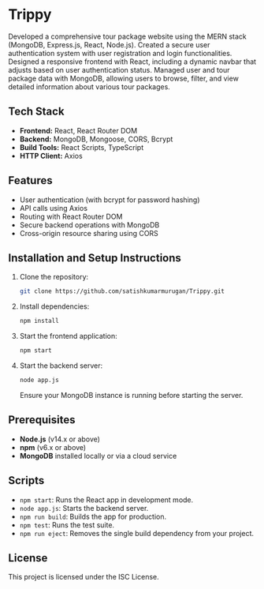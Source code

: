 # Trippy

 Developed a comprehensive tour package website using the MERN stack (MongoDB, Express.js, React, Node.js). Created a secure
 user authentication system with user registration and login functionalities. Designed a responsive frontend with React, including a
 dynamic navbar that adjusts based on user authentication status. Managed user and tour package data with MongoDB, allowing users
 to browse, filter, and view detailed information about various tour packages.

## Tech Stack

- **Frontend:** React, React Router DOM
- **Backend:** MongoDB, Mongoose, CORS, Bcrypt
- **Build Tools:** React Scripts, TypeScript
- **HTTP Client:** Axios

## Features

- User authentication (with bcrypt for password hashing)
- API calls using Axios
- Routing with React Router DOM
- Secure backend operations with MongoDB
- Cross-origin resource sharing using CORS

## Installation and Setup Instructions

1. Clone the repository:

    ```bash
    git clone https://github.com/satishkumarmurugan/Trippy.git
    ```

2. Install dependencies:

    ```bash
    npm install
    ```

3. Start the frontend application:

    ```bash
    npm start
    ```

4. Start the backend server:

    ```bash
    node app.js
    ```

   Ensure your MongoDB instance is running before starting the server.


## Prerequisites

- **Node.js** (v14.x or above)
- **npm** (v6.x or above)
- **MongoDB** installed locally or via a cloud service

## Scripts

- `npm start`: Runs the React app in development mode.
- `node app.js`: Starts the backend server.
- `npm run build`: Builds the app for production.
- `npm test`: Runs the test suite.
- `npm run eject`: Removes the single build dependency from your project.

## License

This project is licensed under the ISC License.

